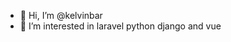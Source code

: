- 👋 Hi, I’m @kelvinbar
- 👀 I’m interested in laravel python django and vue


<!---
kelvinbar/kelvinbar is a ✨ special ✨ repository because its `README.md` (this file) appears on your GitHub profile.
You can click the Preview link to take a look at your changes.
--->
